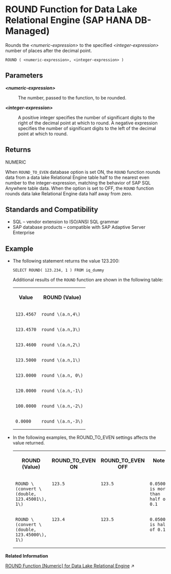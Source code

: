<!-- loio9f767014ddd542479d75822573eec6cd -->

# ROUND Function for Data Lake Relational Engine \(SAP HANA DB-Managed\)

Rounds the *<numeric-expression\>* to the specified *<integer-expression\>* number of places after the decimal point.



```
ROUND ( <numeric-expression>, <integer-expression> )
```



<a name="loio9f767014ddd542479d75822573eec6cd__section_srb_vst_vrb"/>

## Parameters


<dl>
<dt><b>

 *<numeric-expression\>* 

</b></dt>
<dd>

The number, passed to the function, to be rounded.



</dd><dt><b>

*<integer-expression\>*

</b></dt>
<dd>

A positive integer specifies the number of significant digits to the right of the decimal point at which to round. A negative expression specifies the number of significant digits to the left of the decimal point at which to round.



</dd>
</dl>



<a name="loio9f767014ddd542479d75822573eec6cd__section_ymp_vst_vrb"/>

## Returns

NUMERIC

When `ROUND_TO_EVEN` database option is set ON, the `ROUND` function rounds data from a data lake Relational Engine table half to the nearest even number to the integer-expression, matching the behavior of SAP SQL Anywhere table data. When the option is set to OFF, the `ROUND` function rounds data lake Relational Engine data half away from zero.



<a name="loio9f767014ddd542479d75822573eec6cd__section_q5g_wst_vrb"/>

## Standards and Compatibility

-   SQL – vendor extension to ISO/ANSI SQL grammar
-   SAP database products – compatible with SAP Adaptive Server Enterprise



<a name="loio9f767014ddd542479d75822573eec6cd__section_pxq_wst_vrb"/>

## Example

-   The following statement returns the value 123.200:

    ```
    SELECT ROUND( 123.234, 1 ) FROM iq_dummy
    ```

    Additional results of the `ROUND` function are shown in the following table:


    <table>
    <tr>
    <th valign="top" rowspan="1">

    Value


    
    </th>
    <th valign="top" rowspan="1">

    ROUND \(Value\)


    
    </th>
    </tr>
    <tr>
    <td valign="top" rowspan="1">
    
        123.4567


    
    </td>
    <td valign="top" rowspan="1">
    
        round \(a.n,4\)


    
    </td>
    </tr>
    <tr>
    <td valign="top" rowspan="1">
    
        123.4570


    
    </td>
    <td valign="top" rowspan="1">
    
        round \(a.n,3\)


    
    </td>
    </tr>
    <tr>
    <td valign="top" rowspan="1">
    
        123.4600


    
    </td>
    <td valign="top" rowspan="1">
    
        round \(a.n,2\)


    
    </td>
    </tr>
    <tr>
    <td valign="top" rowspan="1">
    
        123.5000


    
    </td>
    <td valign="top" rowspan="1">
    
        round \(a.n,1\)


    
    </td>
    </tr>
    <tr>
    <td valign="top" rowspan="1">
    
        123.0000


    
    </td>
    <td valign="top" rowspan="1">
    
        round \(a.n, 0\)


    
    </td>
    </tr>
    <tr>
    <td valign="top" rowspan="1">
    
        120.0000


    
    </td>
    <td valign="top" rowspan="1">
    
        round \(a.n,-1\)


    
    </td>
    </tr>
    <tr>
    <td valign="top" rowspan="1">
    
        100.0000


    
    </td>
    <td valign="top" rowspan="1">
    
        round \(a.n,-2\)


    
    </td>
    </tr>
    <tr>
    <td valign="top" rowspan="1">
    
        0.0000


    
    </td>
    <td valign="top" rowspan="1">
    
        round \(a.n,-3\)


    
    </td>
    </tr>
    </table>
    
-   In the following examples, the ROUND\_TO\_EVEN settings affects the value returned.


    <table>
    <tr>
    <th valign="top">

    ROUND \(Value\)


    
    </th>
    <th valign="top">

    ROUND\_TO\_EVEN ON


    
    </th>
    <th valign="top">

    ROUND\_TO\_EVEN OFF


    
    </th>
    <th valign="top">

    Note


    
    </th>
    </tr>
    <tr>
    <td valign="top">
    
        ROUND \(convert \(double, 123.45001\), 1\)


    
    </td>
    <td valign="top">
    
        123.5


    
    </td>
    <td valign="top">
    
        123.5


    
    </td>
    <td valign="top">
    
        0.05001 is more than half of 0.1


    
    </td>
    </tr>
    <tr>
    <td valign="top">
    
        ROUND \(convert \(double, 123.45000\), 1\)


    
    </td>
    <td valign="top">
    
        123.4


    
    </td>
    <td valign="top">
    
        123.5


    
    </td>
    <td valign="top">
    
        0.0500 is half of 0.1


    
    </td>
    </tr>
    </table>
    

**Related Information**  


[ROUND Function [Numeric] for Data Lake Relational Engine](https://help.sap.com/viewer/19b3964099384f178ad08f2d348232a9/2023_1_QRC/en-US/a57bbb0684f21015822ddb659e37c042.html "Rounds the numeric-expression to the specified integer-expression number of places after the decimal point.") :arrow_upper_right:

